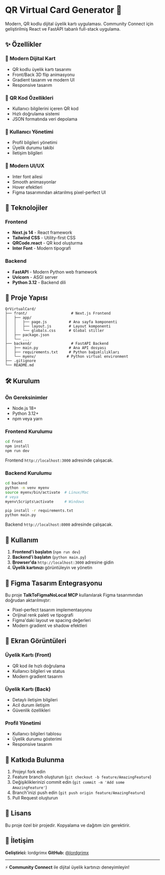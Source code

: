 # QR Virtual Card Generator 🎴

Modern, QR kodlu dijital üyelik kartı uygulaması. Community Connect için geliştirilmiş React ve FastAPI tabanlı full-stack uygulama.

## ✨ Özellikler

### 🎴 **Modern Dijital Kart**
- QR kodlu üyelik kartı tasarımı
- Front/Back 3D flip animasyonu
- Gradient tasarım ve modern UI
- Responsive tasarım

### 📱 **QR Kod Özellikleri**
- Kullanıcı bilgilerini içeren QR kod
- Hızlı doğrulama sistemi
- JSON formatında veri depolama

### 👤 **Kullanıcı Yönetimi**
- Profil bilgileri yönetimi
- Üyelik durumu takibi
- İletişim bilgileri

### 🎨 **Modern UI/UX**
- Inter font ailesi
- Smooth animasyonlar
- Hover efektleri
- Figma tasarımından aktarılmış pixel-perfect UI

## 🚀 Teknolojiler

### Frontend
- **Next.js 14** - React framework
- **Tailwind CSS** - Utility-first CSS
- **QRCode.react** - QR kod oluşturma
- **Inter Font** - Modern tipografi

### Backend
- **FastAPI** - Modern Python web framework
- **Uvicorn** - ASGI server
- **Python 3.12** - Backend dili

## 📁 Proje Yapısı

```
QrVirtualCard/
├── front/                    # Next.js Frontend
│   ├── app/
│   │   ├── page.js          # Ana sayfa komponenti
│   │   ├── layout.js        # Layout komponenti
│   │   └── globals.css      # Global stiller
│   ├── package.json
│   └── ...
├── backend/                  # FastAPI Backend
│   ├── main.py              # Ana API dosyası
│   ├── requirements.txt     # Python bağımlılıkları
│   └── myenv/              # Python virtual environment
├── .gitignore
└── README.md
```

## 🛠️ Kurulum

### Ön Gereksinimler
- Node.js 18+
- Python 3.12+
- npm veya yarn

### Frontend Kurulumu

```bash
cd front
npm install
npm run dev
```

Frontend `http://localhost:3000` adresinde çalışacak.

### Backend Kurulumu

```bash
cd backend
python -m venv myenv
source myenv/bin/activate  # Linux/Mac
# veya
myenv\Scripts\activate     # Windows

pip install -r requirements.txt
python main.py
```

Backend `http://localhost:8000` adresinde çalışacak.

## 🎯 Kullanım

1. **Frontend'i başlatın** (`npm run dev`)
2. **Backend'i başlatın** (`python main.py`)
3. **Browser'da** `http://localhost:3000` adresine gidin
4. **Üyelik kartınızı** görüntüleyin ve yönetin

## 🎨 Figma Tasarım Entegrasyonu

Bu proje **TalkToFigmaNoLocal MCP** kullanılarak Figma tasarımından doğrudan aktarılmıştır:

- Pixel-perfect tasarım implementasyonu
- Orijinal renk paleti ve tipografi
- Figma'daki layout ve spacing değerleri
- Modern gradient ve shadow efektleri

## 📱 Ekran Görüntüleri

### Üyelik Kartı (Front)
- QR kod ile hızlı doğrulama
- Kullanıcı bilgileri ve status
- Modern gradient tasarım

### Üyelik Kartı (Back)
- Detaylı iletişim bilgileri
- Acil durum iletişim
- Güvenlik özellikleri

### Profil Yönetimi
- Kullanıcı bilgileri tablosu
- Üyelik durumu gösterimi
- Responsive tasarım

## 🤝 Katkıda Bulunma

1. Projeyi fork edin
2. Feature branch oluşturun (`git checkout -b feature/AmazingFeature`)
3. Değişikliklerinizi commit edin (`git commit -m 'Add some AmazingFeature'`)
4. Branch'inizi push edin (`git push origin feature/AmazingFeature`)
5. Pull Request oluşturun

## 📄 Lisans

Bu proje özel bir projedir. Kopyalama ve dağıtım izin gerektirir.

## 👤 İletişim

**Geliştirici:** lordgrimx
**GitHub:** [@lordgrimx](https://github.com/lordgrimx)

---

⚡ **Community Connect** ile dijital üyelik kartınızı deneyimleyin! 